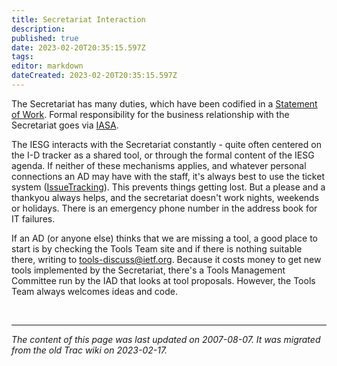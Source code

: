 ```yaml
---
title: Secretariat Interaction
description: 
published: true
date: 2023-02-20T20:35:15.597Z
tags: 
editor: markdown
dateCreated: 2023-02-20T20:35:15.597Z
---
```


 The Secretariat has many duties, which have been codified in a [Statement of Work](https://www.ietf.org/about/administration/rfps-and-contracts/). Formal responsibility for the business relationship with the Secretariat goes via [IASA](/group/iesg/iesgiasa).

The IESG interacts with the Secretariat constantly - quite often centered on the I-D tracker as a shared tool, or through the formal content of the IESG agenda. If neither of these mechanisms applies, and whatever personal connections an AD may have with the staff, it's always best to use the ticket system ([IssueTracking](/group/iesg/issuetracking)). This prevents things getting lost. But a please and a thankyou always helps, and the secretariat doesn't work nights, weekends or holidays. There is an emergency phone number in the address book for IT failures.

If an AD (or anyone else) thinks that we are missing a tool, a good place to start is by checking the Tools Team site and if there is nothing suitable there, writing to tools-discuss@ietf.org. Because it costs money to get new tools implemented by the Secretariat, there's a Tools Management Committee run by the IAD that looks at tool proposals. However, the Tools Team always welcomes ideas and code.

&nbsp;
&nbsp;
&nbsp;

---

*The content of this page was last updated on 2007-08-07. It was migrated from the old Trac wiki on 2023-02-17.*